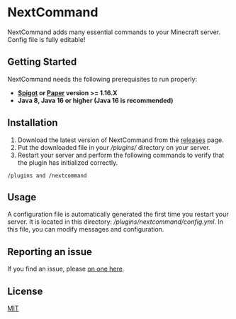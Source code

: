 # NextCommand

NextCommand adds many essential commands to your Minecraft server.
Config file is fully editable!

## Getting Started

NextCommand needs the following prerequisites to run properly:
* **[Spigot](https://getbukkit.org/download/spigot) or [Paper](https://papermc.io/) version >= 1.16.X**
* **Java 8, Java 16 or higher (Java 16 is recommended)**

## Installation

1. Download the latest version of NextCommand from the [releases](https://github.com/ItsJustMiaouss/NextCommand/releases/latest) page.
2. Put the downloaded file in your */plugins/* directory on your server.
3. Restart your server and perform the following commands to verify that the plugin has initialized correctly.

```
/plugins and /nextcommand
```

## Usage

A configuration file is automatically generated the first time you restart your server. It is located in this directory: */plugins/nextcommand/config.yml*. In this file, you can modify messages and configuration.

## Reporting an issue

If you find an issue, please [on one here](https://github.com/ItsJustMiaouss/NextCommand/issues).

## License

[MIT](https://github.com/ItsJustMiaouss/NextCommand/blob/master/LICENSE)